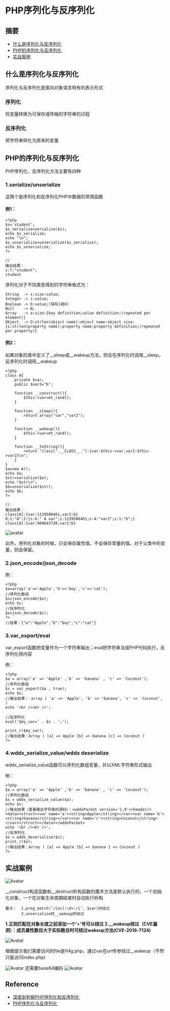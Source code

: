 # PHP序列化与反序列化

## 摘要

* [什么是序列化与反序列化](#什么是序列化与反序列化)
* [PHP的序列化与反序列化](#PHP的序列化与反序列化)
* [实战案例](#实战案例)

## 什么是序列化与反序列化

序列化与反序列化是面向对象语言特有的表示形式

### 序列化

将变量转换为可保存或传输的字符串的过程

### 反序列化

把字符串转化为原来的变量

## PHP的序列化与反序列化

PHP序列化、反序列化方法主要有四种

### 1.serialize/unserialize
这两个是序列化和反序列化PHP中数据的常用函数
#### 例1：

```
<?php
$s='student';
$s_serialize=serialize($s);
echo $s_serialize;
echo "\n";
$s_unserialize=unserialize($s_serialize);
echo $s_unserialize;
?>

//
输出结果：
s:7:"student";
student
```

序列化对于不同类型得到的字符串格式为：

```
String  -> s:size:value;
Integer -> i:value;
Boolean -> b:value;(保存1或0)
Null    -> N;
Array   -> a:size:{key definition;value definition;(repeated per element)}
Object  -> O:strlen(object name):object name:object size:{s:strlen(property name):property name:property definition;(repeated per property)}
```

#### 例2：

如果对象的类中定义了__sleep或__wakeup方法，则会在序列化时调用__sleep，反序列化时调用__wakeup

```
<?php
class A{
    private $var;
    public $var2="b";
    
    function __construct(){
        $this->var=mt_rand();
    }
    
    function __sleep(){
        return array("var","var2");
    }
    
    function __wakeup(){
        $this->var=mt_rand();
    }
    
    function __toString(){
        return "class[".__CLASS__."]:{var:$this->var,var2:$this->var2}\n";
    }
}
$a=new A();
echo $a;
$str=serialize($a);
echo "$str\n";
$b=unserialize($str);
echo $b;
?>

//
输出结果： 
class[A]:{var:1139586461,var2:b}
O:1:"A":2:{s:6:" A var";i:1139586461;s:4:"var2";s:1:"b";}
class[A]:{var:904643720,var2:b}
```
![avatar](images/1.png)

此外，序列化对象的时候，只会保存属性值，不会保存常量的值。对于父类中的变量，则会保留。

### 2.json_encode/json_decode

例：
```
<?php
$a=array('a'=>'Apple','b'=>'boy','c'=>'cat');
//序列化数组
$s=json_encode($a);
echo $s;
//反序列化
$o=json_decode($s);
?>
//结果：{"a":"Apple","b":"boy","c":"cat"}
```

### 3.var_export/eval
var_export函数把变量作为一个字符串输出；eval把字符串当成PHP代码执行，反序列化得内容

例：
```
<?php
$a = array('a' => 'Apple' ,'b' => 'banana' , 'c' => 'Coconut');
//序列化数组
$s = var_export($a , true);
echo $s;
//输出结果： array ( 'a' => 'Apple', 'b' => 'banana', 'c' => 'Coconut', )
echo '<br /><br />';

//反序列化
eval('$my_var=' . $s . ';');

print_r($my_var);
//输出结果：Array ( [a] => Apple [b] => banana [c] => Coconut )
?>
```

### 4.wddx_serialize_value/wddx deserialize

wddx_serialize_value函数可以序列化数组变量，并以XML字符串形式输出

例：
```
<?php
$a = array('a' => 'Apple' ,'b' => 'banana' , 'c' => 'Coconut');
//序列化数组
$s = wddx_serialize_value($a);
echo $s;
//输出结果（查看输出字符串的源码）：<wddxPacket version='1.0'><header/><data><struct><var name='a'><string>Apple</string></var><var name='b'><string>banana</string></var><var name='c'><string>Coconut</string></var></struct></data></wddxPacket>
echo '<br /><br />';
//反序列化
$o = wddx_deserialize($s);
print_r($o);
//输出结果：Array ( [a] => Apple [b] => banana 1 => Coconut )
?>
```

## 实战案例
![Avatar](images/2.png)

__construct构造函数和__destruct析构函数的魔术方法是默认执行的，一个初始化对象，一个在对象生命周期结束时自动执行析构

```
要点：  1.preg_match(’/[oc]:\d+:/i’, $var)的绕过
       2.unserialize时__wakeup的绕过
```
**1.正则匹配在对象长度之前添加一个'+'号可以绕过
2.__wakeup绕过（CVE漏洞）：成员属性数目大于实际数目时可绕过wakeup方法(CVE-2016-7124)**

![Avatar](images/3.png)

根据提示我们需要访问的file是fl4g.php，通过var在url传参绕过__wakeup（不然只能访问index.php)

![Avatar](images/4.png)
还需要base64编码
![Avatar](images/5.png)

## Reference
* [深度剖析额PHP序列化和反序列化](https://www.cnblogs.com/youyoui/p/8610068.html)
* [PHP序列化与反序列化](https://www.cnblogs.com/dayin1/p/11465832.html)